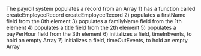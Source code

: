   The payroll system
    populates a record from an Array
      1) has a function called createEmployeeRecord
      createEmployeeRecord
        2) populates a firstName field from the 0th element
        3) populates a familyName field from the 1th element
        4) populates a title field from the 2th element
        5) populates a payPerHour field from the 3th element
        6) initializes a field, timeInEvents, to hold an empty Array
        7) initializes a field, timeOutEvents, to hold an empty Array


